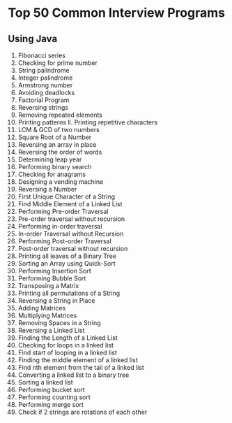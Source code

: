 # Top 50 Common Interview Programs
## Using Java
01. Fibonacci series
02. Checking for prime number
03. String palindrome
04. Integer palindrome
05. Armstrong number
06. Avoiding deadlocks
07. Factorial Program
08. Reversing strings
09. Removing repeated elements
10. Printing patterns
ll. Printing repetitive characters
12. LCM & GCD of two numbers
13. Square Root of a Number
14. Reversing an array in place
15. Reversing the order of words
16. Determining leap year
17. Performing binary search
18. Checking for anagrams
19. Designing a vending machine
20. Reversing a Number
21. First Unique Character of a String
22. Find Middle Element of a Linked List
23. Performing Pre-order Traversal
24. Pre-order traversal without recursion
25. Performing in-order traversal
26. In-order Traversal without Recursion
27. Performing Post-order Traversal
28. Post-order traversal without recursion
29. Printing all leaves of a Binary Tree
30. Sorting an Array using Quick-Sort
31. Performing Insertion Sort
32. Performing Bubble Sort
33. Transposing a Matrix
34. Printing all permutations of a String
35. Reversing a String in Place
36. Adding Matrices
37. Multiplying Matrices
38. Removing Spaces in a String
39. Reversing a Linked List
40. Finding the Length of a Linked List
41. Checking for loops in a linked list
42. Find start of looping in a linked list
43. Finding the middle element of a linked list
44. Find nth element from the tail of a linked list
45. Converting a linked list to a binary tree
46. Sorting a linked list
47. Performing bucket sort
48. Performing counting sort
49. Performing merge sort
50. Check if 2 strings are rotations of each other
